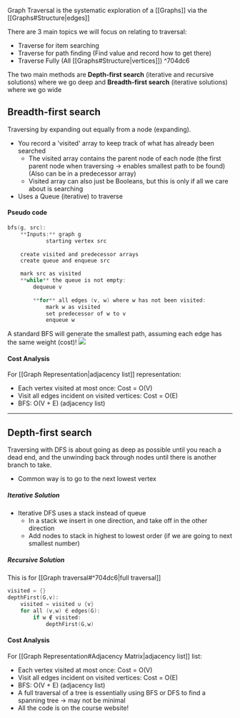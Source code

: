 Graph Traversal is the systematic exploration of a [[Graphs]] via the [[Graphs#Structure|edges]]

There are 3 main topics we will focus on relating to traversal:

- Traverse for item searching
- Traverse for path finding (Find value and record how to get there)
- Traverse Fully (All [[Graphs#Structure|vertices]]) ^704dc6

The two main methods are **Depth-first search** (iterative and recursive solutions) where we go deep and **Breadth-first search** (iterative solutions) where we go wide

## Breadth-first search
Traversing by expanding out equally from a node (expanding).

- You record a 'visited' array to keep track of what has already been searched
    - The visited array contains the parent node of each node (the first parent node when traversing -> enables smallest path to be found) (Also can be in a predecessor array)
    - Visited array can also just be Booleans, but this is only if all we care about is searching
- Uses a Queue (iterative) to traverse

#### Pseudo code
```c
bfs(g, src):
	**Inputs:** graph g
	        starting vertex src
	
	create visited and predecessor arrays
	create queue and enqueue src

	mark src as visited
	**while** the queue is not empty:
		dequeue v
		
		**for** all edges (v, w) where w has not been visited:
			mark w as visited
			set predecessor of w to v
			enqueue w
```

A standard BFS will generate the smallest path, assuming each edge has the same weight (cost)!
**![](https://lh6.googleusercontent.com/FeXF_XOJ0_xlSyvIsBGZZMTF5M-0Mj79rv1YLPatpHQzNrIGlp74BiVFg7dDh40wwlniyVdilo4eazoKeAREPubt_7qkoYOZsul4-B_plkY8l_ACrVQeHAlsHN_V0ASj0nf-UvoZRFS0MLNYZS0CK94)**

#### Cost Analysis
For [[Graph Representation|adjacency list]] representation:
- Each vertex visited at most once: Cost = O(V)
- Visit all edges incident on visited vertices: Cost = O(E)
- BFS: O(V + E) (adjacency list)

---
## Depth-first search
Traversing with DFS is about going as deep as possible until you reach a dead end, and the unwinding back through nodes until there is another branch to take.
- Common way is to go to the next lowest vertex

##### Iterative Solution
- Iterative DFS uses a stack instead of queue
    - In a stack we insert in one direction, and take off in the other direction
    - Add nodes to stack in highest to lowest order (if we are going to next smallest number)

##### Recursive Solution
This is for [[Graph traversal#^704dc6|full traversal]]
```c
visited = {} 
depthFirst(G,v):
	visited = visited ∪ {v} 
	for all (v,w) ∈ edges(G):
		if w ∉ visited: 
			depthFirst(G,w)
```


#### Cost Analysis
For [[Graph Representation#Adjacency Matrix|adjacency list]] list:
- Each vertex visited at most once: Cost = O(V)
- Visit all edges incident on visited vertices: Cost = O(E)
- BFS: O(V + E) (adjacency list)
- A full traversal of a tree is essentially using BFS or DFS to find a spanning tree -> may not be minimal
- All the code is on the course website!
